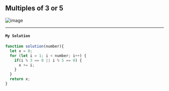## Multiples of 3 or 5
![image](https://user-images.githubusercontent.com/99033220/173303268-747f6358-426f-472d-9923-b42956bedf4a.png)

---
#### `My Solution`
```JavaScript
function solution(number){
  let x = 0;
  for (let i = 1; i < number; i++) {
    if(i % 3 == 0 || i % 5 == 0) {
      x += i;
    }
  }
  return x;
}
```

